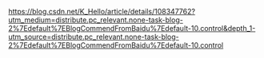https://blog.csdn.net/K_Hello/article/details/108347762?utm_medium=distribute.pc_relevant.none-task-blog-2%7Edefault%7EBlogCommendFromBaidu%7Edefault-10.control&depth_1-utm_source=distribute.pc_relevant.none-task-blog-2%7Edefault%7EBlogCommendFromBaidu%7Edefault-10.control